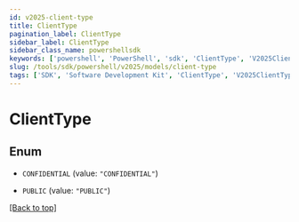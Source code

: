 ```yaml
---
id: v2025-client-type
title: ClientType
pagination_label: ClientType
sidebar_label: ClientType
sidebar_class_name: powershellsdk
keywords: ['powershell', 'PowerShell', 'sdk', 'ClientType', 'V2025ClientType'] 
slug: /tools/sdk/powershell/v2025/models/client-type
tags: ['SDK', 'Software Development Kit', 'ClientType', 'V2025ClientType']
---
```



# ClientType

## Enum


* `CONFIDENTIAL` (value: `"CONFIDENTIAL"`)

* `PUBLIC` (value: `"PUBLIC"`)


[[Back to top]](#) 


